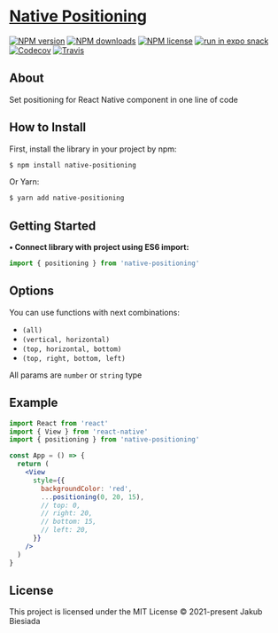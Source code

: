 # [Native Positioning](https://github.com/native-ly/native-positioning)

[![NPM version](https://img.shields.io/npm/v/native-positioning?style=flat-square)](https://www.npmjs.com/package/native-positioning)
[![NPM downloads](https://img.shields.io/npm/dm/native-positioning?style=flat-square)](https://www.npmjs.com/package/native-positioning)
[![NPM license](https://img.shields.io/npm/l/native-positioning?style=flat-square)](https://www.npmjs.com/package/native-positioning)
[![run in expo snack](https://img.shields.io/badge/Run%20in%20Snack-4630EB?style=flat-square&logo=EXPO&labelColor=FFF&logoColor=000)](https://snack.expo.io/@jbiesiada/native-positioning)
[![Codecov](https://img.shields.io/codecov/c/github/native-ly/native-positioning?style=flat-square)](https://codecov.io/gh/native-ly/native-positioning)
[![Travis](https://img.shields.io/travis/com/native-ly/native-positioning/main?style=flat-square)](https://travis-ci.com/native-ly/native-positioning)

## About

Set positioning for React Native component in one line of code

## How to Install

First, install the library in your project by npm:

```sh
$ npm install native-positioning
```

Or Yarn:

```sh
$ yarn add native-positioning
```

## Getting Started

**• Connect library with project using ES6 import:**

```js
import { positioning } from 'native-positioning'
```

## Options

You can use functions with next combinations:

- `(all)`
- `(vertical, horizontal)`
- `(top, horizontal, bottom)`
- `(top, right, bottom, left)`

All params are `number` or `string` type

## Example

```jsx
import React from 'react'
import { View } from 'react-native'
import { positioning } from 'native-positioning'

const App = () => {
  return (
    <View
      style={{
        backgroundColor: 'red',
        ...positioning(0, 20, 15),
        // top: 0,
        // right: 20,
        // bottom: 15,
        // left: 20,
      }}
    />
  )
}
```

## License

This project is licensed under the MIT License © 2021-present Jakub Biesiada
